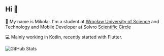 ## Hi 👋

🙋 My name is Mikołaj. I'm a student at [Wrocław University of Science](https://pwr.edu.pl/) and Technology and Mobile Developer at Solvro [Scientific Circle](https://solvro.pwr.edu.pl/)

💻 Mainly working in Kotlin, recently started with Flutter.

![GitHub Stats](https://github-readme-stats.vercel.app/api?username=mikolaj-jalocha&theme=dark&show_icons=true&hide_border=true&count_private=true)
